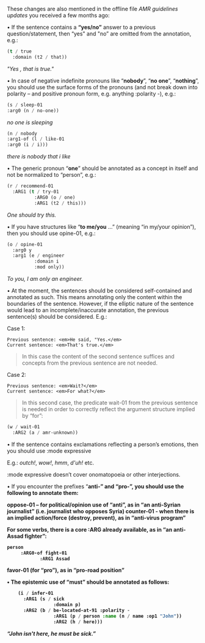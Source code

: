 These changes are also mentioned in the offline file <em>AMR guidelines updates</em> you received a few months ago: 



•  If the sentence contains a <b>“yes/no”</b> answer to a previous question/statement, then “yes" and "no” are omitted from the annotation, e.g.:

```lisp
(t / true
  :domain (t2 / that))
```  
<em>"Yes , that is true."</em>


•	In case of negative indefinite pronouns like “<b>nobody</b>”, “<b>no one</b>”, “<b>nothing</b>”, you should use the surface forms of the pronouns (and not break down into polarity – and positive pronoun form, e.g. anything :polarity -), e.g.:

```lisp
(s / sleep-01
:arg0 (n / no-one))
```

<em>no one is sleeping</em>

```lisp
(n / nobody
:arg1-of (l / like-01
:arg0 (i / i)))
```

<em>there is nobody that i like</em>


•	The generic pronoun “<b>one</b>” should be annotated as a concept in itself and not be normalized to “</b>person</b>”, e.g.:

```lisp
(r / recommend-01
  :ARG1 (t / try-01
          :ARG0 (o / one)
          :ARG1 (t2 / this)))
```

<em>One should try this.</em>


•	If you have structures like “<b>to me/you</b> …” (meaning “in my/your opinion”), then you should use opine-01, e.g.:

```lisp
(o / opine-01
  :arg0 y
  :arg1 (e / engineer
          :domain i
          :mod only))
```

<em>To you, I am only an engineer.</em>


•	At the moment, the sentences should be considered self-contained and annotated as such. This means annotating only the content within the boundaries of the sentence. However, if the elliptic nature of the sentence would lead to an incomplete/inaccurate annotation, the previous sentence(s) should be considered. E.g.:

Case 1:

    Previous sentence: <em>He said, "Yes.</em>
    Current sentence: <em>That's true.</em>

> In this case the content of the second sentence suffices and concepts from the previous sentence are not needed.

Case 2:

    Previous sentence: <em>Wait?</em>
    Current sentence: <em>For what?</em>

> In this second case, the predicate wait-01 from the previous sentence is needed in order to correctly reflect the argument structure implied by “for”:

```lisp
(w / wait-01
  :ARG2 (a / amr-unknown))
```


•	If the sentence contains exclamations reflecting a person’s emotions, then you should use :mode expressive

E.g.: <em>outch!</em>, <em>wow!</em>, <em>hmm</em>, <em>d'uh!</em> etc.

:mode expressive doesn’t cover onomatopoeia or other interjections.


•	If you encounter the prefixes “<b>anti<b>-” and “<b>pro</b>-”, you should use the following to annotate them:

oppose-01 – for political/opinion use of “anti”, as in “an anti-Syrian journalist” (i.e. journalist who opposes Syria)
counter-01 - when there is an implied action/force (destroy, prevent), as in “anti-virus program”

For some verbs, there is a core :ARG already available, as in “an anti-Assad fighter”: 

```lisp
person 
     :ARG0-of fight-01 
            :ARG1 Assad
```            

favor-01 (for “pro”), as in “pro-road position”


•	The epistemic use of “must” should be annotated as follows:

```lisp
    (i / infer-01
      :ARG1 (s / sick
                 :domain p)
      :ARG2 (b / be-located-at-91 :polarity -
                 :ARG1 (p / person :name (n / name :op1 "John"))
                 :ARG2 (h / here)))
```

<em>“John isn't here, he must be sick.”</em>
